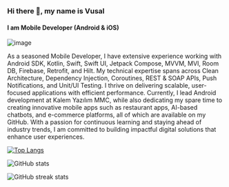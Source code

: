 ### Hi there 👋, my name is Vusal
#### I am Mobile Developer (Android & iOS)

![image](https://github.com/user-attachments/assets/f1b48363-d2d6-475a-ae1f-e68dcdae21ca)

As a seasoned Mobile Developer, I have extensive experience working with Android SDK, Kotlin, Swift, Swift UI, Jetpack Compose, MVVM, MVI, Room DB, Firebase, Retrofit, and Hilt. My technical expertise spans across Clean Architecture, Dependency Injection, Coroutines, REST & SOAP APIs, Push Notifications, and Unit/UI Testing. I thrive on delivering scalable, user-focused applications with efficient performance.
Currently, I lead Android development at Kalem Yazılım MMC, while also dedicating my spare time to creating innovative mobile apps such as restaurant apps, AI-based chatbots, and e-commerce platforms, all of which are available on my GitHub.
With a passion for continuous learning and staying ahead of industry trends, I am committed to building impactful digital solutions that enhance user experiences.


[![Top Langs](https://github-readme-stats.vercel.app/api/top-langs/?username=islamzadavusal)](https://github.com/anuraghazra/github-readme-stats)

![GitHub stats](https://github-readme-stats.vercel.app/api?username=islamzadavusal&show_icons=true)  

![GitHub streak stats](https://streak-stats.demolab.com/?user=islamzadavusal)  

